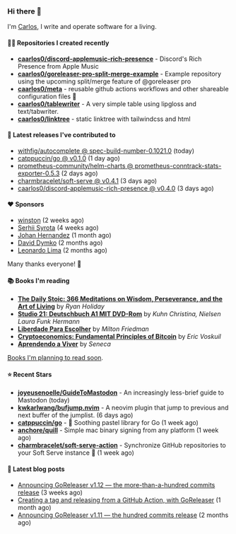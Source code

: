 ### Hi there 👋

I'm [Carlos](https://caarlos0.dev), I write and operate software for a living.

#### 👨‍💻 Repositories I created recently
- **[caarlos0/discord-applemusic-rich-presence](https://github.com/caarlos0/discord-applemusic-rich-presence)** - Discord&#39;s Rich Presence from Apple Music
- **[caarlos0/goreleaser-pro-split-merge-example](https://github.com/caarlos0/goreleaser-pro-split-merge-example)** - Example repository using the upcoming split/merge feature of @goreleaser pro
- **[caarlos0/meta](https://github.com/caarlos0/meta)** - reusable github actions workflows and other shareable configuration files 🫥
- **[caarlos0/tablewriter](https://github.com/caarlos0/tablewriter)** - A very simple table using lipgloss and text/tabwriter.
- **[caarlos0/linktree](https://github.com/caarlos0/linktree)** - static linktree with tailwindcss and html

#### 🚀 Latest releases I've contributed to


- [withfig/autocomplete @ spec-build-number-0.1021.0](https://github.com/withfig/autocomplete/releases/tag/spec-build-number-0.1021.0) (today)
- [catppuccin/go @ v0.1.0](https://github.com/catppuccin/go/releases/tag/v0.1.0) (1 day ago)
- [prometheus-community/helm-charts @ prometheus-conntrack-stats-exporter-0.5.3](https://github.com/prometheus-community/helm-charts/releases/tag/prometheus-conntrack-stats-exporter-0.5.3) (2 days ago)
- [charmbracelet/soft-serve @ v0.4.1](https://github.com/charmbracelet/soft-serve/releases/tag/v0.4.1) (3 days ago)
- [caarlos0/discord-applemusic-rich-presence @ v0.4.0](https://github.com/caarlos0/discord-applemusic-rich-presence/releases/tag/v0.4.0) (3 days ago)

#### ❤️ Sponsors
- [winston](https://github.com/nekowinston) (2 weeks ago)
- [Serhii Syrota](https://github.com/ssyrota) (4 weeks ago)
- [Johan Hernandez](https://github.com/bithavoc) (1 month ago)
- [David Dymko](https://github.com/ddymko) (2 months ago)
- [Leonardo Lima](https://github.com/leozz37) (2 months ago)

Many thanks everyone! 🙏

#### 📚 Books I'm reading
- **[The Daily Stoic: 366 Meditations on Wisdom, Perseverance, and the Art of Living](https://www.goodreads.com/book/show/29093292-the-daily-stoic)** by _Ryan Holiday_
- **[Studio 21: Deutschbuch A1 MIT DVD-Rom](https://www.goodreads.com/book/show/25495148-studio-21)** by _Kuhn Christina, Nielsen Laura Funk Hermann_
- **[Liberdade Para Escolher](https://www.goodreads.com/book/show/17238591-liberdade-para-escolher)** by _Milton Friedman_
- **[Cryptoeconomics: Fundamental Principles of Bitcoin](https://www.goodreads.com/book/show/56919322-cryptoeconomics)** by _Eric Voskuil_
- **[Aprendendo a Viver](https://www.goodreads.com/book/show/28219486-aprendendo-a-viver)** by _Seneca_

[Books I'm planning to read soon](https://www.amazon.com.br/hz/wishlist/ls/EB8P7VS717SV).

#### ⭐ Recent Stars


- **[joyeusenoelle/GuideToMastodon](https://github.com/joyeusenoelle/GuideToMastodon)** - An increasingly less-brief guide to Mastodon (today)
- **[kwkarlwang/bufjump.nvim](https://github.com/kwkarlwang/bufjump.nvim)** - A neovim plugin that jump to previous and next buffer of the jumplist. (6 days ago)
- **[catppuccin/go](https://github.com/catppuccin/go)** - 🦫 Soothing pastel library for Go (1 week ago)
- **[anchore/quill](https://github.com/anchore/quill)** - Simple mac binary signing from any platform (1 week ago)
- **[charmbracelet/soft-serve-action](https://github.com/charmbracelet/soft-serve-action)** - Synchronize GitHub repositories to your Soft Serve instance 🍦 (1 week ago)

#### 📄 Latest blog posts
- [Announcing GoReleaser v1.12 — the more-than-a-hundred commits release](https://carlosbecker.com/posts/goreleaser-v1.12/) (3 weeks ago)
- [Creating a tag and releasing from a GitHub Action, with GoReleaser](https://carlosbecker.com/posts/goreleaser-create-tag-action/) (1 month ago)
- [Announcing GoReleaser v1.11 — the hundred commits release](https://carlosbecker.com/posts/goreleaser-v1.11/) (2 months ago)
